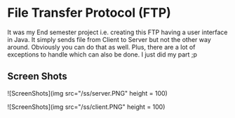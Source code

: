 # File Transfer Protocol (FTP)


It was my End semester project i.e. creating this FTP having a user interface in Java. It simply sends file from Client to Server but not the other way around. Obviously you can do that as well. Plus, there are a lot of exceptions to handle which can also be done. I just did my part ;p

## Screen Shots

![ScreenShots](img src="/ss/server.PNG" height = 100)

![ScreenShots](img src="/ss/client.PNG" height = 100)